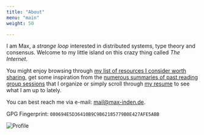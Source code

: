 ```yaml
---
title: "About"
menu: "main"
weight: 50

---
```


I am Max, a _strange loop_ interested in distributed systems, type theory and consensus. Welcome to my little island on this crazy thing called _The Internet_.

You might enjoy browsing through [my list of resources I consider worth sharing](/readings), get some inspiration from the [numerous summaries of past reading group sessions](/post) that I organize or simply scroll through [my resume](/resume) to see what I am up to lately.

You can best reach me via e-mail: mail@max-inden.de.

GPG Fingerprint: `080694E5D36410B9C9B62185779B0E427AFE5ABB`

![Profile](/static/profile.JPG)
